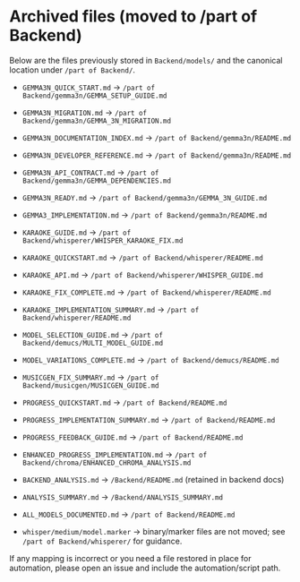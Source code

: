 <!--
This file lists documents that used to live under `Backend/models/` and where their canonical
copy now lives under `/part of Backend/`.

Do NOT delete this file without confirming all references have been updated.
-->

# Archived files (moved to /part of Backend)

Below are the files previously stored in `Backend/models/` and the canonical location under `/part of Backend/`.

- `GEMMA3N_QUICK_START.md` -> `/part of Backend/gemma3n/GEMMA_SETUP_GUIDE.md`
- `GEMMA3N_MIGRATION.md` -> `/part of Backend/gemma3n/GEMMA_3N_MIGRATION.md`
- `GEMMA3N_DOCUMENTATION_INDEX.md` -> `/part of Backend/gemma3n/README.md`
- `GEMMA3N_DEVELOPER_REFERENCE.md` -> `/part of Backend/gemma3n/README.md`
- `GEMMA3N_API_CONTRACT.md` -> `/part of Backend/gemma3n/GEMMA_DEPENDENCIES.md`
- `GEMMA3N_READY.md` -> `/part of Backend/gemma3n/GEMMA_3N_GUIDE.md`
- `GEMMA3_IMPLEMENTATION.md` -> `/part of Backend/gemma3n/README.md`

- `KARAOKE_GUIDE.md` -> `/part of Backend/whisperer/WHISPER_KARAOKE_FIX.md`
- `KARAOKE_QUICKSTART.md` -> `/part of Backend/whisperer/README.md`
- `KARAOKE_API.md` -> `/part of Backend/whisperer/WHISPER_GUIDE.md`
- `KARAOKE_FIX_COMPLETE.md` -> `/part of Backend/whisperer/README.md`
- `KARAOKE_IMPLEMENTATION_SUMMARY.md` -> `/part of Backend/whisperer/README.md`

- `MODEL_SELECTION_GUIDE.md` -> `/part of Backend/demucs/MULTI_MODEL_GUIDE.md`
- `MODEL_VARIATIONS_COMPLETE.md` -> `/part of Backend/demucs/README.md`

- `MUSICGEN_FIX_SUMMARY.md` -> `/part of Backend/musicgen/MUSICGEN_GUIDE.md`

- `PROGRESS_QUICKSTART.md` -> `/part of Backend/README.md`
- `PROGRESS_IMPLEMENTATION_SUMMARY.md` -> `/part of Backend/README.md`
- `PROGRESS_FEEDBACK_GUIDE.md` -> `/part of Backend/README.md`

- `ENHANCED_PROGRESS_IMPLEMENTATION.md` -> `/part of Backend/chroma/ENHANCED_CHROMA_ANALYSIS.md`

- `BACKEND_ANALYSIS.md` -> `/Backend/README.md` (retained in backend docs)
- `ANALYSIS_SUMMARY.md` -> `/Backend/ANALYSIS_SUMMARY.md`
- `ALL_MODELS_DOCUMENTED.md` -> `/part of Backend/README.md`

 - `whisper/medium/model.marker` -> binary/marker files are not moved; see `/part of Backend/whisperer/` for guidance.


If any mapping is incorrect or you need a file restored in place for automation, please open an issue and include the automation/script path.
